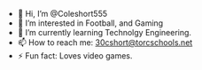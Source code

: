 - 👋 Hi, I’m @Coleshort555
- 👀 I’m interested in Football, and Gaming
- 🌱 I’m currently learning Technolgy Engineering.
- 📫 How to reach me:  30cshort@torcschools.net
- ⚡ Fun fact: Loves video games.

<!---
Coleshort555/Coleshort555 is a ✨ special ✨ repository because its `README.md` (this file) appears on your GitHub profile.
You can click the Preview link to take a look at your changes.
--->
